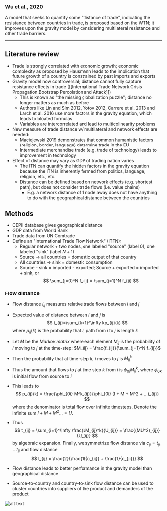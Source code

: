
### Wu et al., 2020

A model that seeks to quantify some "distance of trade", indicating the resistance between countries in trade, is proposed based on the WTN; it improves upon the gravity model by considering multilateral resistance and other trade barriers.

***

## Literature review

- Trade is strongly correlated with economic growth; economic complexity as proposed by Hausmann leads to the implication that future growth of a country is constrained by past imports and exports
- Gravity model now controversial; distance cannot fully capture resistance effects in trade ([[International Trade Network.Crisis Propagation.Bootstrap Percolation and Attack]])
    - This is known as "the missing globalization puzzle"; distance no longer matters as much as before
    - Authors like Lin and Sim 2012, Yotov 2012, Carrere et al. 2013 and Larch et al. 2016 use more factors in the gravity equation, which leads to bloated formulas
    - Variables are intercorrelated and lead to multicolinearity problems
- New measure of trade distance w/ multilateral and network effects are needed:
    - Maciejewski 2019 demonstrates that common humanistic factors (religion, border, language) determine trade in the EU
    - Intermediate merchandise trade (e.g. trade of technology) leads to improvement in technology
- Effect of distance may vary as GDP of trading nation varies
    - The ITN can quantify the hidden factors in the gravity equation because the ITN is inherently formed from politics, language, religion, etc., etc.
    - Distance can be defined based on network effects (e.g. shortest path), but does not consider trade flows (i.e. value chains)
        - E.g. a network distance of 1 node away does not have anything to do with the geographical distance between the countries

## Methods

- CEPII database gives geographical distance
- GDP data from World Bank
- Trade data from UN Comtrade
- Define an "International Trade Flow Network" (ITFN):
    - Regular network + two nodes, one labeled "source" (label 0), one labeled "sink" (label $N+1$)
    - Source -> all countries = domestic output of that country
    - All countries -> sink = domestic consumption
    - Source - sink = imported - exported; Source + exported = imported + sink, or
    $$
    \sum_{j=0}^N f_{ij} = \sum_{j=1}^N f_{ji}
    $$


### Flow distance

- Flow distance $l_{ij}$ measures relative trade flows between $i$ and $j$
- Expected value of distance between $i$ and $j$ is 
$$
t_{ij}=\sum_{k=1}^\infty kp_{ij}(k)
$$
where $p_{ij}(k)$ is the probability that a path from $i$ to $j$ is length $k$
- Let $M$ be the *Markov matrix* where each element $M_{ij}$ is the probability of $i$ moving to $j$ at the time-step: $M_{ij} = \frac{f_{ij}}{\sum_{j=1}^N f_{ij}}$
- Then the probability that at time-step $k$, $i$ moves to $j$ is $M^k_{ij}$
- Thus the amount that flows to $j$ at time step $k$ from $i$ is $\phi_{0i} M^k_{ij}$, where $\phi_{0k}$ is initial flow from source to $i$

- This leads to 
$$
p_{ij}(k) = \frac{\phi_{0i} M^k_{ij}}{\phi_{0i} (I + M + M^2 + ...)_{ij}}
$$
where the denominator is total flow over infinite timesteps. Denote the infinite sum $I + M + M^2 ... = U$.
- Thus
$$
t_{ij} = \sum_{i=1}^\infty \frac{kM_{ij}^k}{U_{ij}} = \frac{(MU^2)_{ij}}{U_{ij}}
$$
by algebraic expansion. Finally, we symmetrize flow distance via $c_{ij} = t_{ij} - t_{ji}$ and flow distance
$$
l_{ij} = \frac{2}{\frac{1}{c_{ij}} + \frac{1}{c_{ji}}}
$$

- Flow distance leads to better performance in the gravity model than geographical distance
- Source-to-country and country-to-sink flow distance can be used to cluster countries into suppliers of the product and demanders of the product

![alt text](image-3.png)